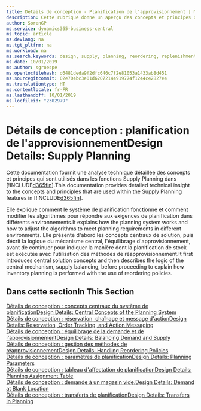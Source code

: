 ```yaml
---
title: Détails de conception - Planification de l'approvisionnement | Microsoft Docs
description: Cette rubrique donne un aperçu des concepts et principes qui sont utilisés avec les fonctionnalités de planification de l'approvisionnement dans Business Central.
author: SorenGP
ms.service: dynamics365-business-central
ms.topic: article
ms.devlang: na
ms.tgt_pltfrm: na
ms.workload: na
ms.search.keywords: design, supply, planning, reordering, replenishment
ms.date: 10/01/2019
ms.author: sgroespe
ms.openlocfilehash: d6481deda9f2dfc646c7f2e81053a1433ab8d451
ms.sourcegitcommit: 02e704bc3e01d62072144919774f1244c42827e4
ms.translationtype: HT
ms.contentlocale: fr-FR
ms.lasthandoff: 10/01/2019
ms.locfileid: "2302979"
---
```

# <a name="design-details-supply-planning"></a><span data-ttu-id="b1700-103">Détails de conception : planification de l'approvisionnement</span><span class="sxs-lookup"><span data-stu-id="b1700-103">Design Details: Supply Planning</span></span>
<span data-ttu-id="b1700-104">Cette documentation fournit une analyse technique détaillée des concepts et principes qui sont utilisés dans les fonctions Supply Planning dans [!INCLUDE[d365fin](includes/d365fin_md.md)].</span><span class="sxs-lookup"><span data-stu-id="b1700-104">This documentation provides detailed technical insight to the concepts and principles that are used within the Supply Planning features in [!INCLUDE[d365fin](includes/d365fin_md.md)].</span></span>  

<span data-ttu-id="b1700-105">Elle explique comment le système de planification fonctionne et comment modifier les algorithmes pour répondre aux exigences de planification dans différents environnements.</span><span class="sxs-lookup"><span data-stu-id="b1700-105">It explains how the planning system works and how to adjust the algorithms to meet planning requirements in different environments.</span></span> <span data-ttu-id="b1700-106">Elle présente d'abord les concepts centraux de solution, puis décrit la logique du mécanisme central, l'équilibrage d'approvisionnement, avant de continuer pour indiquer la manière dont la planification de stock est exécutée avec l'utilisation des méthodes de réapprovisionnement.</span><span class="sxs-lookup"><span data-stu-id="b1700-106">It first introduces central solution concepts and then describes the logic of the central mechanism, supply balancing, before proceeding to explain how inventory planning is performed with the use of reordering policies.</span></span>  

## <a name="in-this-section"></a><span data-ttu-id="b1700-107">Dans cette section</span><span class="sxs-lookup"><span data-stu-id="b1700-107">In This Section</span></span>  
[<span data-ttu-id="b1700-108">Détails de conception : concepts centraux du système de planification</span><span class="sxs-lookup"><span data-stu-id="b1700-108">Design Details: Central Concepts of the Planning System</span></span>](design-details-central-concepts-of-the-planning-system.md)  
[<span data-ttu-id="b1700-109">Détails de conception : réservation, chaînage et message d'action</span><span class="sxs-lookup"><span data-stu-id="b1700-109">Design Details: Reservation, Order Tracking, and Action Messaging</span></span>](design-details-reservation-order-tracking-and-action-messaging.md)  
[<span data-ttu-id="b1700-110">Détails de conception : équilibrage de la demande et de l'approvisionnement</span><span class="sxs-lookup"><span data-stu-id="b1700-110">Design Details: Balancing Demand and Supply</span></span>](design-details-balancing-demand-and-supply.md)  
[<span data-ttu-id="b1700-111">Détails de conception : gestion des méthodes de réapprovisionnement</span><span class="sxs-lookup"><span data-stu-id="b1700-111">Design Details: Handling Reordering Policies</span></span>](design-details-handling-reordering-policies.md)  
[<span data-ttu-id="b1700-112">Détails de conception : paramètres de planification</span><span class="sxs-lookup"><span data-stu-id="b1700-112">Design Details: Planning Parameters</span></span>](design-details-planning-parameters.md)  
[<span data-ttu-id="b1700-113">Détails de conception : tableau d'affectation de planification</span><span class="sxs-lookup"><span data-stu-id="b1700-113">Design Details: Planning Assignment Table</span></span>](design-details-planning-assignment-table.md)  
[<span data-ttu-id="b1700-114">Détails de conception : demande à un magasin vide.</span><span class="sxs-lookup"><span data-stu-id="b1700-114">Design Details: Demand at Blank Location</span></span>](design-details-demand-at-blank-location.md)  
[<span data-ttu-id="b1700-115">Détails de conception : transferts de planification</span><span class="sxs-lookup"><span data-stu-id="b1700-115">Design Details: Transfers in Planning</span></span>](design-details-transfers-in-planning.md)
